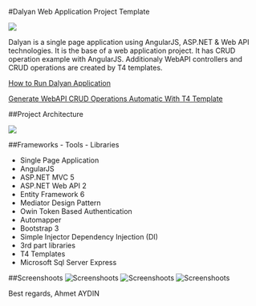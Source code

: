 #Dalyan Web Application Project Template

![](http://ahmet-aydin.net/wp-content/uploads/asp.jpg)

Dalyan is a single page application using AngularJS, ASP.NET & Web API technologies. It is the base of a web application project. It has CRUD operation example with AngularJS. Additionaly WebAPI controllers and CRUD operations are created by T4 templates.

[How to Run Dalyan Application](http://ahmet-aydin.net/2016/01/run-single-page-applications-spa-template-using-angularjs-web-api-owin-token-based-authentication-and-mediator-design-pattern/)

<a href="http://ahmet-aydin.net/2016/01/generate-web-api-crud-operations-automatic-with-t4-template-on-dalyan-project/" target="_blank">Generate WebAPI CRUD Operations Automatic With T4 Template</a>

##Project Architecture

![](http://ahmet-aydin.net/wp-content/uploads/arc.jpg)


##Frameworks - Tools - Libraries
* Single Page Application
* AngularJS
* ASP.NET MVC 5
* ASP.NET Web API 2
* Entity Framework 6
* Mediator Design Pattern
* Owin Token Based Authentication
* Automapper
* Bootstrap 3
* Simple Injector Dependency Injection (DI)
* 3rd part libraries
* T4 Templates
* Microsoft Sql Server Express

##Screenshoots
![Screenshoots](https://github.com/aydnahmet/Dalyan/blob/master/Images/ss1.png)
![Screenshoots](https://github.com/aydnahmet/Dalyan/blob/master/Images/ss2.png)
![Screenshoots](https://github.com/aydnahmet/Dalyan/blob/master/Images/ss3.png)

Best regards, Ahmet AYDIN
